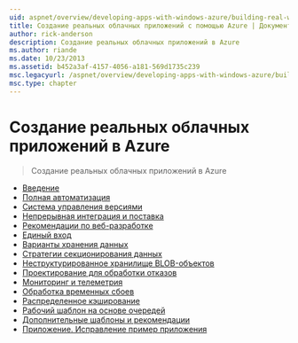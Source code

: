 ```yaml
---
uid: aspnet/overview/developing-apps-with-windows-azure/building-real-world-cloud-apps-with-windows-azure/index
title: Создание реальных облачных приложений с помощью Azure | Документация Майкрософт
author: rick-anderson
description: Создание реальных облачных приложений в Azure
ms.author: riande
ms.date: 10/23/2013
ms.assetid: b452a3af-4157-4056-a181-569d1735c239
msc.legacyurl: /aspnet/overview/developing-apps-with-windows-azure/building-real-world-cloud-apps-with-windows-azure
msc.type: chapter
---
```

<a name="building-real-world-cloud-apps-with-azure"></a>Создание реальных облачных приложений в Azure
====================
> Создание реальных облачных приложений в Azure


- [Введение](introduction.md)
- [Полная автоматизация](automate-everything.md)
- [Система управления версиями](source-control.md)
- [Непрерывная интеграция и поставка](continuous-integration-and-continuous-delivery.md)
- [Рекомендации по веб-разработке](web-development-best-practices.md)
- [Единый вход](single-sign-on.md)
- [Варианты хранения данных](data-storage-options.md)
- [Стратегии секционирования данных](data-partitioning-strategies.md)
- [Неструктурированное хранилище BLOB-объектов](unstructured-blob-storage.md)
- [Проектирование для обработки отказов](design-to-survive-failures.md)
- [Мониторинг и телеметрия](monitoring-and-telemetry.md)
- [Обработка временных сбоев](transient-fault-handling.md)
- [Распределенное кэширование](distributed-caching.md)
- [Рабочий шаблон на основе очередей](queue-centric-work-pattern.md)
- [Дополнительные шаблоны и рекомендации](more-patterns-and-guidance.md)
- [Приложение. Исправление пример приложения](the-fix-it-sample-application.md)
